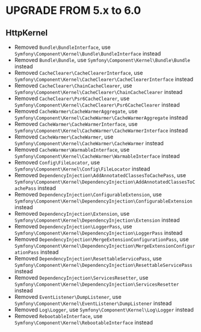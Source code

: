 UPGRADE FROM 5.x to 6.0
=======================

HttpKernel
----------

 * Removed `Bundle\BundleInterface`,
   use `Symfony\Component\Kernel\Bundle\BundleInterface` instead
 * Removed `Bundle\Bundle`,
   use `Symfony\Component\Kernel\Bundle\Bundle` instead
 * Removed `CacheClearer\CacheClearerInterface`,
   use `Symfony\Component\Kernel\CacheClearer\CacheClearerInterface` instead
 * Removed `CacheClearer\ChainCacheClearer`,
   use `Symfony\Component\Kernel\CacheClearer\ChainCacheClearer` instead
 * Removed `CacheClearer\Psr6CacheClearer`,
   use `Symfony\Component\Kernel\CacheClearer\Psr6CacheClearer` instead
 * Removed `CacheWarmer\CacheWarmerAggregate`,
   use `Symfony\Component\Kernel\CacheWarmer\CacheWarmerAggregate` instead
 * Removed `CacheWarmer\CacheWarmerInterface`,
   use `Symfony\Component\Kernel\CacheWarmer\CacheWarmerInterface` instead
 * Removed `CacheWarmer\CacheWarmer`,
   use `Symfony\Component\Kernel\CacheWarmer\CacheWarmer` instead
 * Removed `CacheWarmer\WarmableInterface`,
   use `Symfony\Component\Kernel\CacheWarmer\WarmableInterface` instead
 * Removed `Config\FileLocator`,
   use `Symfony\Component\Kernel\Config\FileLocator` instead
 * Removed `DependencyInjection\AddAnnotatedClassesToCachePass`,
   use `Symfony\Component\Kernel\DependencyInjection\AddAnnotatedClassesToCachePass` instead
 * Removed `DependencyInjection\ConfigurableExtension`,
   use `Symfony\Component\Kernel\DependencyInjection\ConfigurableExtension` instead
 * Removed `DependencyInjection\Extension`,
   use `Symfony\Component\Kernel\DependencyInjection\Extension` instead
 * Removed `DependencyInjection\LoggerPass`,
   use `Symfony\Component\Kernel\DependencyInjection\LoggerPass` instead
 * Removed `DependencyInjection\MergeExtensionConfigurationPass`,
   use `Symfony\Component\Kernel\DependencyInjection\MergeExtensionConfigurationPass` instead
 * Removed `DependencyInjection\ResettableServicePass`,
   use `Symfony\Component\Kernel\DependencyInjection\ResettableServicePass` instead
 * Removed `DependencyInjection\ServicesResetter`,
   use `Symfony\Component\Kernel\DependencyInjection\ServicesResetter` instead
 * Removed `EventListener\DumpListener`,
   use `Symfony\Component\Kernel\EventListener\DumpListener` instead
 * Removed `Log\Logger`,
   use `Symfony\Component\Kernel\Log\Logger` instead
 * Removed `RebootableInterface`,
   use `Symfony\Component\Kernel\RebootableInterface` instead

